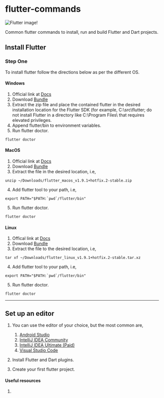 # flutter-commands

![Flutter image!](https://cdn.devdojo.com/posts/images/June2019/be-a-part-of-the-extensive-bootcamp-for-the-flutter1.jpg?auto=compress&w=960&dpr=2 "Flutter image")

Common flutter commands to install, run and build Flutter and Dart projects.

## Install Flutter

### Step One
To install flutter follow the directions below as per the different OS.

#### Windows
1. Official link at [Docs](https://flutter.dev/docs/get-started/install/windows)
2. Download [Bundle](https://storage.googleapis.com/flutter_infra/releases/stable/windows/flutter_windows_v1.9.1+hotfix.2-stable.zip)
3. Extract the zip file and place the contained flutter in the desired installation location for the Flutter SDK (for example, C:\src\flutter; do not install Flutter in a directory like C:\Program Files\ that requires elevated privileges.
4. Append flutter/bin to environment variables.
5. Run flutter doctor.
```
flutter doctor
```

#### MacOS
1. Official link at [Docs](https://flutter.dev/docs/get-started/install/macos)
2. Download [Bundle](https://storage.googleapis.com/flutter_infra/releases/stable/macos/flutter_macos_v1.9.1+hotfix.2-stable.zip)
3. Extract the file in the desired location, i.e,
```
unzip ~/Downloads/flutter_macos_v1.9.1+hotfix.2-stable.zip
```
4. Add flutter tool to your path, i.e,
```        
export PATH="$PATH:`pwd`/flutter/bin"
```
5. Run flutter doctor.
```        
flutter doctor
```

#### Linux
1. Offical link at [Docs](https://flutter.dev/docs/get-started/install/linux)
2. Download [Bundle](https://storage.googleapis.com/flutter_infra/releases/stable/linux/flutter_linux_v1.9.1+hotfix.2-stable.tar.xz)
3. Extract the file to the desired location, i.e,
```        
tar xf ~/Downloads/flutter_linux_v1.9.1+hotfix.2-stable.tar.xz
```
4. Add flutter tool to your path, i.e,
```        
export PATH="$PATH:`pwd`/flutter/bin"
```
5. Run flutter doctor.
```
flutter doctor
```    
    
***
## Set up an editor

1. You can use the editor of your choice, but the most common are,
    1. [Android Studio](https://developer.android.com/studio)
    2. [IntelliJ IDEA Community](https://www.jetbrains.com/idea/download/)
    3. [IntelliJ IDEA Ultimate (Paid)](https://www.jetbrains.com/idea/download/)
    4. [Visual Studio Code](https://code.visualstudio.com/)
    
2. Install Flutter and Dart plugins.
3. Create your first flutter project.


#### Useful resources
1. 


